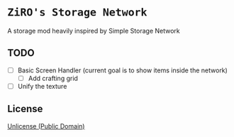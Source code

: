 # `ZiRO's Storage Network`
A storage mod heavily inspired by Simple Storage Network

## TODO
- [ ] Basic Screen Handler (current goal is to show items inside the network)
  - [ ] Add crafting grid
- [ ] Unify the texture

## License
[Unlicense (Public Domain)](LICENSE)
